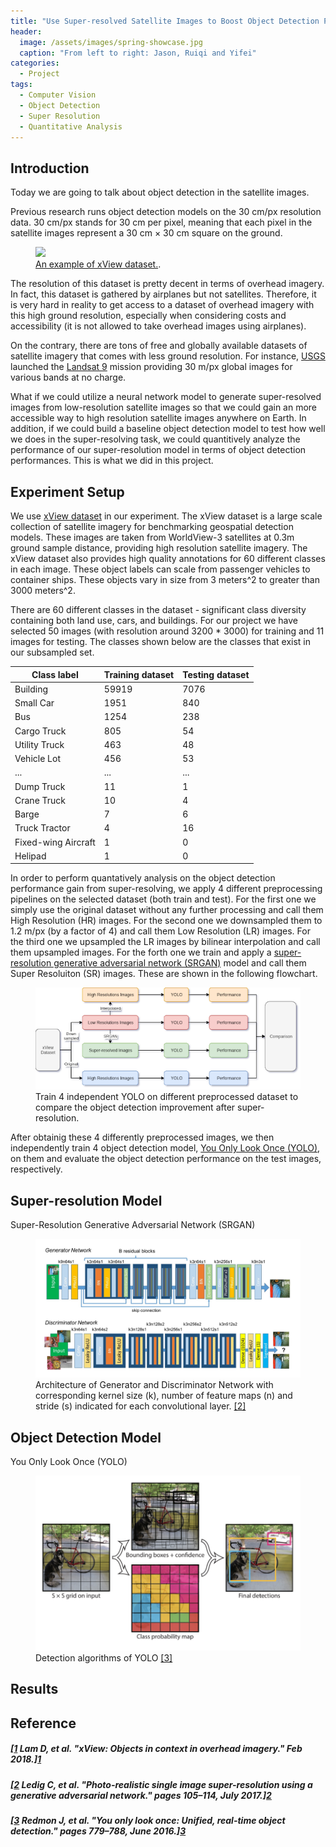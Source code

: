 ```yaml
---
title: "Use Super-resolved Satellite Images to Boost Object Detection Performance"
header:
  image: /assets/images/spring-showcase.jpg
  caption: "From left to right: Jason, Ruiqi and Yifei"
categories:
  - Project
tags:
  - Computer Vision
  - Object Detection
  - Super Resolution
  - Quantitative Analysis
---
```


## Introduction

Today we are going to talk about object detection in the satellite images.

Previous research runs object detection models on the 30 cm/px resolution data. 30 cm/px stands for 30 cm per pixel, meaning that each pixel in the satellite images represent a 30 cm &times; 30 cm square on the ground. 

<figure>
    <a href="https://ywang512.github.io/assets/images/post-SRGAN/xview-example.jpg"><img src="https://ywang512.github.io/assets/images/post-SRGAN/xview-example.jpg"></a>
    <figcaption><a href="http://xviewdataset.org/" title=">An example of xView dataset.">An example of xView dataset.</a>.</figcaption>
</figure>

The resolution of this dataset is pretty decent in terms of overhead imagery. In fact, this dataset is gathered by airplanes but not satellites. Therefore, it is very hard in reality to get access to a dataset of overhead imagery with this high ground resolution, especially when considering costs and accessibility (it is not allowed to take overhead images using airplanes).

On the contrary, there are tons of free and globally available datasets of satellite imagery that comes with less ground resolution. For instance, [USGS](https://earthexplorer.usgs.gov/) launched the [Landsat 9](https://www.usgs.gov/land-resources/nli/landsat/landsat-9) mission providing 30 m/px global images for various bands at no charge.

What if we could utilize a neural network model to generate super-resolved images from low-resolution satellite images so that we could gain an more accessible way to high resolution satellite images anywhere on Earth. In addition, if we could build a baseline object detection model to test how well we does in the super-resolving task, we could quantitively analyze the performance of our super-resolution model in terms of object detection performances. This is what we did in this project.


## Experiment Setup

We use [xView dataset][1] in our experiment. The xView dataset is a large scale collection of satellite imagery for benchmarking geospatial detection models. These images are taken from WorldView-3 satellites at 0.3m ground sample distance, providing high resolution satellite imagery. The xView dataset also provides high quality annotations for 60 different classes in each image. These object labels can scale from passenger vehicles to container ships. These objects vary in size from 3 meters^2 to greater than 3000 meters^2. 

There are 60 different classes in the dataset - significant class diversity containing both land use, cars, and buildings. For our project we have selected 50 images (with resolution around 3200 * 3000) for training and 11 images for testing. The classes shown below are the classes that exist in our subsampled set.

| Class label            | Training dataset | Testing dataset |
|------------------------|------------------|-----------------|
| Building               | 59919            | 7076            |
| Small Car              | 1951             | 840             |
| Bus                    | 1254             | 238             |
| Cargo Truck            | 805              | 54              |
| Utility Truck          | 463              | 48              |
| Vehicle Lot            | 456              | 53              |
| ...                    | ...              | ...             |
| Dump Truck             | 11               | 1               |
| Crane Truck            | 10               | 4               |
| Barge                  | 7                | 6               |
| Truck Tractor          | 4                | 16              |
| Fixed\-wing Aircraft   | 1                | 0               |
| Helipad                | 1                | 0               |


In order to perform quantatively analysis on the object detection performance gain from super-resolving, we apply 4 different preprocessing pipelines on the selected dataset (both train and test). For the first one we simply use the original dataset without any further processing and call them High Resolution (HR) images. For the second one we downsampled them to 1.2 m/px (by a factor of 4) and call them Low Resolution (LR) images. For the third one we upsampled the LR images by bilinear interpolation and call them upsampled images. For the forth one we train and apply a [super-resolution generative adversarial network (SRGAN)][2] model and call them Super Resoluiton (SR) images. These are shown in the following flowchart.

<figure>
    <a href="/assets/images/post-SRGAN/flow-chart.png"><img src="/assets/images/post-SRGAN/flow-chart.png"></a>
    <figcaption>Train 4 independent YOLO on different preprocessed dataset to compare the object detection improvement after super-resolution.</figcaption>
</figure>

After obtainig these 4 differently preprocessed images, we then independently train 4 object detection model, [You Only Look Once (YOLO)][3], on them and evaluate the object detection performance on the test images, respectively.


## Super-resolution Model

Super-Resolution Generative Adversarial Network (SRGAN)

<figure>
    <a href="/assets/images/post-SRGAN/SRGAN-architecture.png"><img src="/assets/images/post-SRGAN/SRGAN-architecture.png"></a>
    <figcaption>Architecture of Generator and Discriminator Network with corresponding kernel size (k), number of feature maps (n) and stride (s) indicated for each convolutional layer. <a href="https://arxiv.org/abs/1609.04802">[2]</a></figcaption>
</figure>




## Object Detection Model

You Only Look Once (YOLO)

<figure>
    <a href="/assets/images/post-SRGAN/yolo-detection.png"><img src="/assets/images/post-SRGAN/yolo-detection.png"></a>
    <figcaption>Detection algorithms of YOLO <a href="https://arxiv.org/abs/1506.02640">[3]</a></figcaption>
</figure>




## Results




## Reference

##### [[1] Lam D, et al. "xView: Objects in context in overhead imagery." Feb 2018.][1]

##### [[2] Ledig C, et al. "Photo-realistic single image super-resolution using a generative adversarial network." pages 105–114, July 2017.][2]

##### [[3] Redmon J, et al. "You only look once: Unified, real-time object detection." pages 779–788, June 2016.][3]


[1]: https://arxiv.org/abs/1802.07856
[2]: https://arxiv.org/abs/1609.04802
[3]: https://arxiv.org/abs/1506.02640